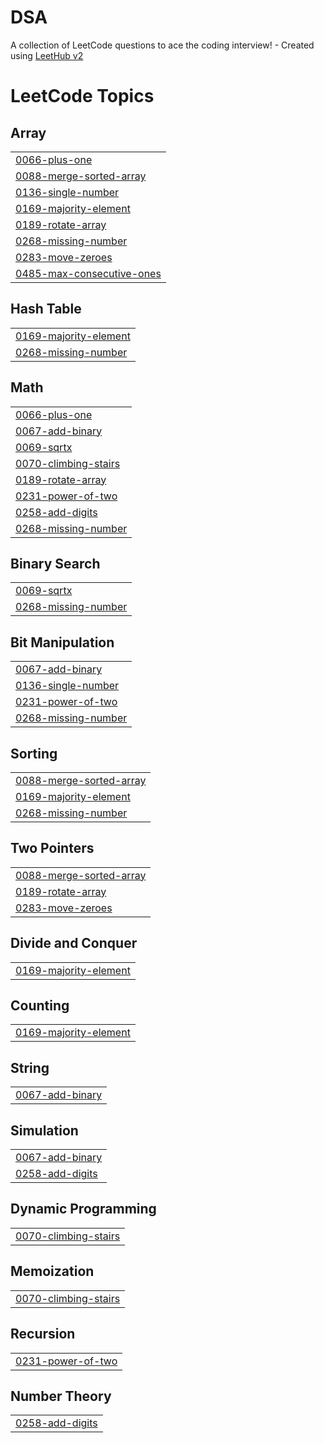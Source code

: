 # DSA
A collection of LeetCode questions to ace the coding interview! - Created using [LeetHub v2](https://github.com/arunbhardwaj/LeetHub-2.0)

<!---LeetCode Topics Start-->
# LeetCode Topics
## Array
|  |
| ------- |
| [0066-plus-one](https://github.com/SUMIT7288/DSA/tree/master/0066-plus-one) |
| [0088-merge-sorted-array](https://github.com/SUMIT7288/DSA/tree/master/0088-merge-sorted-array) |
| [0136-single-number](https://github.com/SUMIT7288/DSA/tree/master/0136-single-number) |
| [0169-majority-element](https://github.com/SUMIT7288/DSA/tree/master/0169-majority-element) |
| [0189-rotate-array](https://github.com/SUMIT7288/DSA/tree/master/0189-rotate-array) |
| [0268-missing-number](https://github.com/SUMIT7288/DSA/tree/master/0268-missing-number) |
| [0283-move-zeroes](https://github.com/SUMIT7288/DSA/tree/master/0283-move-zeroes) |
| [0485-max-consecutive-ones](https://github.com/SUMIT7288/DSA/tree/master/0485-max-consecutive-ones) |
## Hash Table
|  |
| ------- |
| [0169-majority-element](https://github.com/SUMIT7288/DSA/tree/master/0169-majority-element) |
| [0268-missing-number](https://github.com/SUMIT7288/DSA/tree/master/0268-missing-number) |
## Math
|  |
| ------- |
| [0066-plus-one](https://github.com/SUMIT7288/DSA/tree/master/0066-plus-one) |
| [0067-add-binary](https://github.com/SUMIT7288/DSA/tree/master/0067-add-binary) |
| [0069-sqrtx](https://github.com/SUMIT7288/DSA/tree/master/0069-sqrtx) |
| [0070-climbing-stairs](https://github.com/SUMIT7288/DSA/tree/master/0070-climbing-stairs) |
| [0189-rotate-array](https://github.com/SUMIT7288/DSA/tree/master/0189-rotate-array) |
| [0231-power-of-two](https://github.com/SUMIT7288/DSA/tree/master/0231-power-of-two) |
| [0258-add-digits](https://github.com/SUMIT7288/DSA/tree/master/0258-add-digits) |
| [0268-missing-number](https://github.com/SUMIT7288/DSA/tree/master/0268-missing-number) |
## Binary Search
|  |
| ------- |
| [0069-sqrtx](https://github.com/SUMIT7288/DSA/tree/master/0069-sqrtx) |
| [0268-missing-number](https://github.com/SUMIT7288/DSA/tree/master/0268-missing-number) |
## Bit Manipulation
|  |
| ------- |
| [0067-add-binary](https://github.com/SUMIT7288/DSA/tree/master/0067-add-binary) |
| [0136-single-number](https://github.com/SUMIT7288/DSA/tree/master/0136-single-number) |
| [0231-power-of-two](https://github.com/SUMIT7288/DSA/tree/master/0231-power-of-two) |
| [0268-missing-number](https://github.com/SUMIT7288/DSA/tree/master/0268-missing-number) |
## Sorting
|  |
| ------- |
| [0088-merge-sorted-array](https://github.com/SUMIT7288/DSA/tree/master/0088-merge-sorted-array) |
| [0169-majority-element](https://github.com/SUMIT7288/DSA/tree/master/0169-majority-element) |
| [0268-missing-number](https://github.com/SUMIT7288/DSA/tree/master/0268-missing-number) |
## Two Pointers
|  |
| ------- |
| [0088-merge-sorted-array](https://github.com/SUMIT7288/DSA/tree/master/0088-merge-sorted-array) |
| [0189-rotate-array](https://github.com/SUMIT7288/DSA/tree/master/0189-rotate-array) |
| [0283-move-zeroes](https://github.com/SUMIT7288/DSA/tree/master/0283-move-zeroes) |
## Divide and Conquer
|  |
| ------- |
| [0169-majority-element](https://github.com/SUMIT7288/DSA/tree/master/0169-majority-element) |
## Counting
|  |
| ------- |
| [0169-majority-element](https://github.com/SUMIT7288/DSA/tree/master/0169-majority-element) |
## String
|  |
| ------- |
| [0067-add-binary](https://github.com/SUMIT7288/DSA/tree/master/0067-add-binary) |
## Simulation
|  |
| ------- |
| [0067-add-binary](https://github.com/SUMIT7288/DSA/tree/master/0067-add-binary) |
| [0258-add-digits](https://github.com/SUMIT7288/DSA/tree/master/0258-add-digits) |
## Dynamic Programming
|  |
| ------- |
| [0070-climbing-stairs](https://github.com/SUMIT7288/DSA/tree/master/0070-climbing-stairs) |
## Memoization
|  |
| ------- |
| [0070-climbing-stairs](https://github.com/SUMIT7288/DSA/tree/master/0070-climbing-stairs) |
## Recursion
|  |
| ------- |
| [0231-power-of-two](https://github.com/SUMIT7288/DSA/tree/master/0231-power-of-two) |
## Number Theory
|  |
| ------- |
| [0258-add-digits](https://github.com/SUMIT7288/DSA/tree/master/0258-add-digits) |
<!---LeetCode Topics End-->